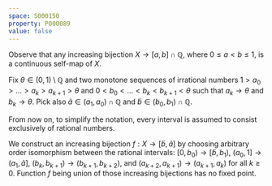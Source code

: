 ```yaml
---
space: S000150
property: P000089
value: false
---
```


Observe that any increasing bijection
$X\to [a,b]\cap\mathbb Q$, where $0\leq a<b\leq 1$,
is a continuous self-map of $X$.


Fix $\theta \in (0,1)\setminus \mathbb Q$ and two monotone sequences of irrational numbers
$1>a_0>\ldots>a_k>a_{k+1}> \theta$
and $0<b_0<\ldots <b_k<b_{k+1}<\theta$
such that $a_k\to \theta$ and $b_k\to \theta$.
Pick also $\tilde a \in (a_1,a_0)\cap\mathbb Q$
and $\tilde b\in (b_0,b_1)\cap\mathbb Q$.

From now on, to simplify the notation,
every interval is assumed to consist exclusively of rational numbers.

We construct an increasing bijection $f:X\to [\tilde b,\tilde a]$
by choosing arbitrary order isomorphism between the rational intervals:
$[0,b_0)\to[\tilde b, b_1)$, $(a_0,1]\to(a_1,\tilde a]$,
$(b_k,b_{k+1})\to(b_{k+1},b_{k+2})$, and $(a_{k+2},a_{k+1})\to(a_{k+1},a_k)$ for all $k\geq 0$.
Function $f$ being union of those increasing bijections
has no fixed point. 
